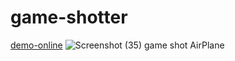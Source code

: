 # game-shotter
[demo-online](https://sedmahdihashemi.github.io/game-shotter/)
![Screenshot (35)](https://github.com/user-attachments/assets/0dabd8e4-d361-4987-8e95-0c01bddf2069)
game shot AirPlane
